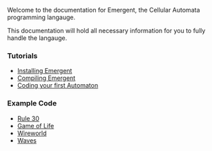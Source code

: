Welcome to the documentation for Emergent, the Cellular Automata programming langauge.

This documentation will hold all necessary information for you to fully handle the langauge.

### Tutorials
- [Installing Emergent](tutorial/install.md)
- [Compiling Emergent](tutorial/compile.md)
- [Coding your first Automaton](tutorial/walkthrough.md)

### Example Code
- [Rule 30](example/rule30.emg)
- [Game of Life](example/game_of_life.emg)
- [Wireworld](example/wireworld.emg)
- [Waves](example/waves.emg)

